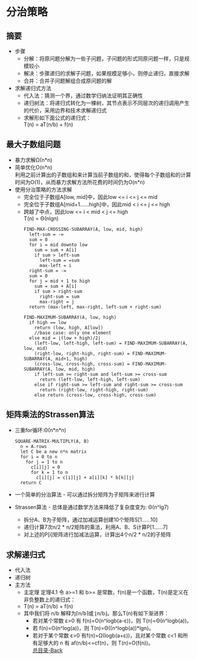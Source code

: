 分治策略
============

摘要
------
* 步骤
  * 分解：将原问题分解为一些子问题，子问题的形式同原问题一样，只是规模较小
  * 解决：步骤递归的求解子问题，如果规模足够小，则停止递归，直接求解
  * 合并：合并子问题解组合成原问题的解
* 求解递归式方法
  * 代入法：猜测一个界，通过数学归纳法证明其正确性
  * 递归树法：将递归式转化为一棵树，其节点表示不同层次的递归调用产生的代价，采用边界和技术求解递归式
  * 求解形如下面公式的递归式：<br/>
          T(n) = aT(n/b) + f(n)

最大子数组问题
-----
* 暴力求解Ω(n*n)<br/>
* 简单优化O(n\*n)<br/>
  利用之前计算出的子数组和来计算当前子数组的和，使得每个子数组和的计算时间为O(1)，从而暴力求解方法所花费的时间仍为O(n\*n)
* 使用分治策略的方法求解
  * 完全位于子数组A[low, mid]中，因此low <= i <= j <= mid
  * 完全位于子数组A[mid+1……high]中，因此mid < i <= j <= high
  * 跨越了中点，因此low <= i < mid < j <= high<br/>
  T(n) = Θ(nlgn)
    ```
    FIND-MAX-CROSSING-SUBARRAY(A, low, mid, high)
      left-sum = -∞
      sum = 0
      for i = mid downto low
        sum = sum + A[i]
        if sum > left-sum
          left-sum = =sum
          max-left = i
      right-sum = -∞
      sum = 0
      for j = mid + 1 to high
        sum = sum + A[i]
        if sum > right-sum
          right-sum = sum
          max-right = j
      return (max-left, max-right, left-sum + right-sum)
      
    FIND-MAXIMUM-SUBARRAY(A, low, high)
      if high == low
        return (low, high, A[low])                     
        //base case: only one element
      else mid = ⌊(low + high)/2⌋
        (left-low, left-high, left-sum) = FIND-MAXIMUM-SUBARRAY(A, low, mid)
        (right-low, right-high, right-sum) = FIND-MAXIMUM-SUBARRAY(A, mid+1, high)
        (cross-low, cross-high, cross-sum) = FIND-MAXIMUM-SUBARRAY(A, low, mid, high)
        if left-sum >= right-sum and left-sum >= cross-sum
          return (left-low, left-high, left-sum)
        else if right-sum >= left-sum and right-sum >= cross-sum
          return (right-low, right-high, right-sum)
        else return (cross-low, cross-high, cross-sum)
    ```

矩阵乘法的Strassen算法
----------------------
* 三重for循环:Θ(n\*n\*n)<br/>
  
  ```
  SQUARE-MATRIX-MULTIPLY(A, B)
    n = A.rows
    let C be a new n*n matrix
    for i = 0 to n
      for j = 1 to n
        c[i][j] = 0
        for k = 1 to n
          c[i][j] = c[i][j] + a[i][k] * b[k][j]
    return C
   ```
* 一个简单的分治算法 - 可以通过拆分矩阵为子矩阵来进行计算
* Strassen算法 - 总体是通过数学方法来降低了复杂度变为: Θ(n^lg7)
  * 拆分A、B为子矩阵，通过加减运算创建10个矩阵S[1……10]
  * 递归计算7次n/2 \* n/2矩阵的乘法，利用A、B、S计算P[1……7]
  * 对上述的P[i]矩阵进行加减法运算，计算出4个n/2 \* n/2的子矩阵

求解递归式
----------------
* 代入法
* 递归树
* 主方法
  * 主定理 定理4.1 令 a>=1 和 b>= 是常数，f(n)是一个函数，T(n)是定义在非负整数上的递归式：<br/>
  * T(n) = aT(n/b) + f(n)
  * 其中我们将 n/b 解释为⌈n/b⌉或 ⌊n/b⌋。那么T(n)有如下渐进界：
    * 若对某个常数 ε>0 有 f(n)=O(n^logb(a-ε))，则 T(n)=Θ(n^logb(a))。
    * 若 f(n)=O(n^log(a))，则 T(n)=Θ((n^logb(a))\*lgn)。
    * 若对于某个常数 ε>0 有f(n)=Ω(logb(a+ε))，且对某个常数 c<1 和所有足够大的 n 有 af(n/b)<=cf(n)，则 T(n)=O(f(n))。<br/>
[总目录-Back](https://github.com/DjSasadvs/Data-Algorithm/blob/master/README.md)
